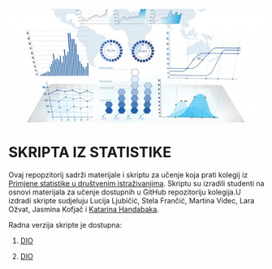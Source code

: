 


<p align="center">
  <img src="Foto/avatar.jpg" width="750" title="hover text">
</p>



# SKRIPTA IZ STATISTIKE 

Ovaj repopzitorij sadrži materijale i skriptu za učenje koja prati kolegij iz [Primjene statistike u društvenim istraživanjima](https://github.com/BrbanMiro/Statistika). Skriptu su izradili studenti na osnovi materijala za učenje dostupnih u GitHub repozitoriju kolegija.U izdradi skripte sudjeluju Lucija Ljubičić, Stela Frančić, Martina Videc, Lara Ožvat, Jasmina Kofjač i [Katarina Handabaka](https://github.com/kitketica).


Radna verzija skripte je dostupna:

1. [DIO](https://raw.githack.com/kitketica/Statistika_skripte/main/R/Skripta-stat.html)

2. [DIO](https://raw.githack.com/kitketica/Statistika_skripte/main/Skripta2-RMD.html)